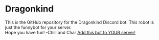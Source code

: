 # Dragonkind
This is the GitHub repository for the Dragonkind Discord bot. This robot is just the funnybot for your server.
<br>
Hope you have fun!
-Chill and Char
[Add this bot to YOUR server!](https://discord.com/api/oauth2/authorize?client_id=908462997687660574&permissions=8&scope=bot)

